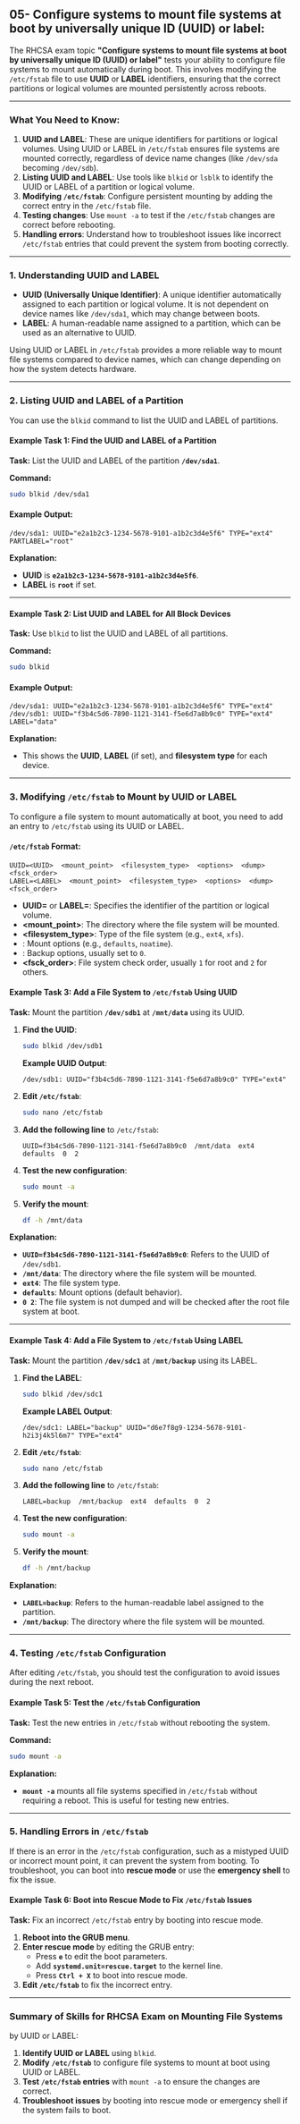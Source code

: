 ## 05- Configure systems to mount file systems at boot by universally unique ID (UUID) or label:

The RHCSA exam topic **"Configure systems to mount file systems at boot by universally unique ID (UUID) or label"** tests your ability to configure file systems to mount automatically during boot. This involves modifying the `/etc/fstab` file to use **UUID** or **LABEL** identifiers, ensuring that the correct partitions or logical volumes are mounted persistently across reboots.

---

### **What You Need to Know:**
1. **UUID and LABEL**: These are unique identifiers for partitions or logical volumes. Using UUID or LABEL in `/etc/fstab` ensures file systems are mounted correctly, regardless of device name changes (like `/dev/sda` becoming `/dev/sdb`).
2. **Listing UUID and LABEL**: Use tools like `blkid` or `lsblk` to identify the UUID or LABEL of a partition or logical volume.
3. **Modifying `/etc/fstab`**: Configure persistent mounting by adding the correct entry in the `/etc/fstab` file.
4. **Testing changes**: Use `mount -a` to test if the `/etc/fstab` changes are correct before rebooting.
5. **Handling errors**: Understand how to troubleshoot issues like incorrect `/etc/fstab` entries that could prevent the system from booting correctly.

---

### **1. Understanding UUID and LABEL**

- **UUID (Universally Unique Identifier)**: A unique identifier automatically assigned to each partition or logical volume. It is not dependent on device names like `/dev/sda1`, which may change between boots.
- **LABEL**: A human-readable name assigned to a partition, which can be used as an alternative to UUID.

Using UUID or LABEL in `/etc/fstab` provides a more reliable way to mount file systems compared to device names, which can change depending on how the system detects hardware.

---

### **2. Listing UUID and LABEL of a Partition**

You can use the `blkid` command to list the UUID and LABEL of partitions.

#### **Example Task 1: Find the UUID and LABEL of a Partition**

**Task:** List the UUID and LABEL of the partition **`/dev/sda1`**.

**Command:**
```bash
sudo blkid /dev/sda1
```

#### **Example Output:**
```
/dev/sda1: UUID="e2a1b2c3-1234-5678-9101-a1b2c3d4e5f6" TYPE="ext4" PARTLABEL="root"
```

**Explanation:**
- **UUID** is **`e2a1b2c3-1234-5678-9101-a1b2c3d4e5f6`**.
- **LABEL** is **`root`** if set.

---

#### **Example Task 2: List UUID and LABEL for All Block Devices**

**Task:** Use `blkid` to list the UUID and LABEL of all partitions.

**Command:**
```bash
sudo blkid
```

#### **Example Output:**
```
/dev/sda1: UUID="e2a1b2c3-1234-5678-9101-a1b2c3d4e5f6" TYPE="ext4"
/dev/sdb1: UUID="f3b4c5d6-7890-1121-3141-f5e6d7a8b9c0" TYPE="ext4" LABEL="data"
```

**Explanation:**
- This shows the **UUID**, **LABEL** (if set), and **filesystem type** for each device.

---

### **3. Modifying `/etc/fstab` to Mount by UUID or LABEL**

To configure a file system to mount automatically at boot, you need to add an entry to `/etc/fstab` using its UUID or LABEL.

#### **`/etc/fstab` Format:**
```
UUID=<UUID>  <mount_point>  <filesystem_type>  <options>  <dump>  <fsck_order>
LABEL=<LABEL>  <mount_point>  <filesystem_type>  <options>  <dump>  <fsck_order>
```
- **UUID=<UUID>** or **LABEL=<LABEL>**: Specifies the identifier of the partition or logical volume.
- **<mount_point>**: The directory where the file system will be mounted.
- **<filesystem_type>**: Type of the file system (e.g., `ext4`, `xfs`).
- **<options>**: Mount options (e.g., `defaults`, `noatime`).
- **<dump>**: Backup options, usually set to `0`.
- **<fsck_order>**: File system check order, usually `1` for root and `2` for others.

#### **Example Task 3: Add a File System to `/etc/fstab` Using UUID**

**Task:** Mount the partition **`/dev/sdb1`** at **`/mnt/data`** using its UUID.

1. **Find the UUID**:
   ```bash
   sudo blkid /dev/sdb1
   ```

   **Example UUID Output**:
   ```
   /dev/sdb1: UUID="f3b4c5d6-7890-1121-3141-f5e6d7a8b9c0" TYPE="ext4"
   ```

2. **Edit `/etc/fstab`**:
   ```bash
   sudo nano /etc/fstab
   ```

3. **Add the following line** to `/etc/fstab`:
   ```
   UUID=f3b4c5d6-7890-1121-3141-f5e6d7a8b9c0  /mnt/data  ext4  defaults  0  2
   ```

4. **Test the new configuration**:
   ```bash
   sudo mount -a
   ```

5. **Verify the mount**:
   ```bash
   df -h /mnt/data
   ```

**Explanation:**
- **`UUID=f3b4c5d6-7890-1121-3141-f5e6d7a8b9c0`**: Refers to the UUID of `/dev/sdb1`.
- **`/mnt/data`**: The directory where the file system will be mounted.
- **`ext4`**: The file system type.
- **`defaults`**: Mount options (default behavior).
- **`0 2`**: The file system is not dumped and will be checked after the root file system at boot.

---

#### **Example Task 4: Add a File System to `/etc/fstab` Using LABEL**

**Task:** Mount the partition **`/dev/sdc1`** at **`/mnt/backup`** using its LABEL.

1. **Find the LABEL**:
   ```bash
   sudo blkid /dev/sdc1
   ```

   **Example LABEL Output**:
   ```
   /dev/sdc1: LABEL="backup" UUID="d6e7f8g9-1234-5678-9101-h2i3j4k5l6m7" TYPE="ext4"
   ```

2. **Edit `/etc/fstab`**:
   ```bash
   sudo nano /etc/fstab
   ```

3. **Add the following line** to `/etc/fstab`:
   ```
   LABEL=backup  /mnt/backup  ext4  defaults  0  2
   ```

4. **Test the new configuration**:
   ```bash
   sudo mount -a
   ```

5. **Verify the mount**:
   ```bash
   df -h /mnt/backup
   ```

**Explanation:**
- **`LABEL=backup`**: Refers to the human-readable label assigned to the partition.
- **`/mnt/backup`**: The directory where the file system will be mounted.

---

### **4. Testing `/etc/fstab` Configuration**

After editing `/etc/fstab`, you should test the configuration to avoid issues during the next reboot.

#### **Example Task 5: Test the `/etc/fstab` Configuration**

**Task:** Test the new entries in `/etc/fstab` without rebooting the system.

**Command:**
```bash
sudo mount -a
```

**Explanation:**
- **`mount -a`** mounts all file systems specified in `/etc/fstab` without requiring a reboot. This is useful for testing new entries.

---

### **5. Handling Errors in `/etc/fstab`**

If there is an error in the `/etc/fstab` configuration, such as a mistyped UUID or incorrect mount point, it can prevent the system from booting. To troubleshoot, you can boot into **rescue mode** or use the **emergency shell** to fix the issue.

#### **Example Task 6: Boot into Rescue Mode to Fix `/etc/fstab` Issues**

**Task:** Fix an incorrect `/etc/fstab` entry by booting into rescue mode.

1. **Reboot into the GRUB menu**.
2. **Enter rescue mode** by editing the GRUB entry:
   - Press **`e`** to edit the boot parameters.
   - Add **`systemd.unit=rescue.target`** to the kernel line.
   - Press **`Ctrl + X`** to boot into rescue mode.
3. **Edit `/etc/fstab`** to fix the incorrect entry.

---

### Summary of Skills for RHCSA Exam on Mounting File Systems

 by UUID or LABEL:
1. **Identify UUID or LABEL** using `blkid`.
2. **Modify `/etc/fstab`** to configure file systems to mount at boot using UUID or LABEL.
3. **Test `/etc/fstab` entries** with `mount -a` to ensure the changes are correct.
4. **Troubleshoot issues** by booting into rescue mode or emergency shell if the system fails to boot.
